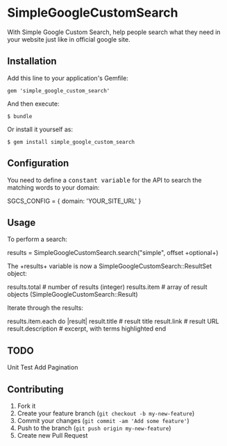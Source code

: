 # SimpleGoogleCustomSearch

With Simple Google Custom Search, help people search what they need in your website just like in official google site.

## Installation

Add this line to your application's Gemfile:

    gem 'simple_google_custom_search'

And then execute:

    $ bundle

Or install it yourself as:

    $ gem install simple_google_custom_search

## Configuration

You need to define a <tt>constant variable</tt> for the API to search the matching words to your domain:

  SGCS_CONFIG = {
    domain: 'YOUR_SITE_URL'
  }

## Usage

To perform a search:

  results = SimpleGoogleCustomSearch.search("simple", offset +optional+)

The +results+ variable is now a SimpleGoogleCustomSearch::ResultSet object:

  results.total            # number of results (integer)
  results.item             # array of result objects (SimpleGoogleCustomSearch::Result)

Iterate through the results:

  results.item.each do |result|
    result.title           # result title
    result.link            # result URL
    result.description     # excerpt, with terms highlighted
  end

## TODO

Unit Test
Add Pagination

## Contributing

1. Fork it
2. Create your feature branch (`git checkout -b my-new-feature`)
3. Commit your changes (`git commit -am 'Add some feature'`)
4. Push to the branch (`git push origin my-new-feature`)
5. Create new Pull Request

